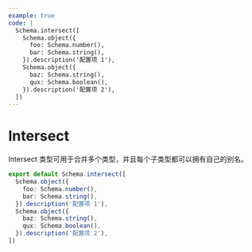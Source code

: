 ```yaml
---
example: true
code: |
  Schema.intersect([
    Schema.object({
      foo: Schema.number(),
      bar: Schema.string(),
    }).description('配置项 1'),
    Schema.object({
      baz: Schema.string(),
      qux: Schema.boolean(),
    }).description('配置项 2'),
  ])
---
```


# Intersect

Intersect 类型可用于合并多个类型，并且每个子类型都可以拥有自己的别名。

```ts
export default Schema.intersect([
  Schema.object({
    foo: Schema.number(),
    bar: Schema.string(),
  }).description('配置项 1'),
  Schema.object({
    baz: Schema.string(),
    qux: Schema.boolean(),
  }).description('配置项 2'),
])
```
